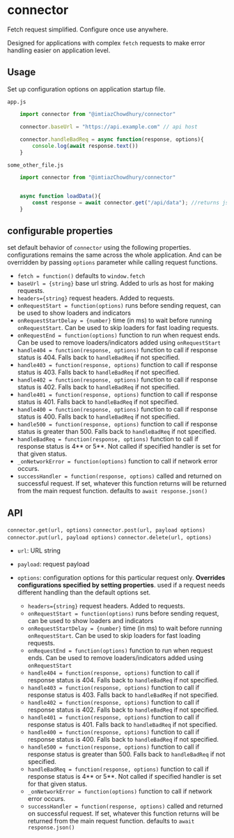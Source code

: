 # connector  

Fetch request simplified. Configure once use anywhere.

Designed for applications with complex `fetch` requests to make error handling easier on application level.

## Usage

Set up configuration options on application startup file.

`app.js`

```js
    import connector from "@imtiazChowdhury/connector"

    connector.baseUrl = "https://api.example.com" // api host
    
    connector.handleBadReq = async function(response, options){
        console.log(await response.text())
    }
```

`some_other_file.js`

```js
    import connector from "@imtiazChowdhury/connector"


    async function loadData(){
        const response = await connector.get("/api/data"); //returns json response (await response.json()) by default
    }
```

## configurable properties

set default behavior of `connector`  using the following properties. configurations remains the same across the whole application.  And can be overridden by passing `options` parameter while calling request functions.


* `fetch = function()` defaults to `window.fetch`
* `baseUrl = {string}` base url string. Added to urls as host for making requests.
* `headers={string}` request headers. Added to requests.  
* `onRequestStart = function(options)` runs before sending request, can be used to show loaders and indicators
* `onRequestStartDelay = {number}` time (in ms) to wait before running `onRequestStart`. Can be used to skip loaders for fast loading requests.
* `onRequestEnd = function(options)` function to run when request ends. Can be used to remove loaders/indicators added using `onRequestStart`
* `handle404 = function(response, options)` function to call if response status is 404. Falls back to `handleBadReq` if not specified.
* `handle403 = function(response, options)` function to call if response status is 403. Falls back to `handleBadReq` if not specified.
* `handle402 = function(response, options)` function to call if response status is 402. Falls back to `handleBadReq` if not specified.
* `handle401 = function(response, options)` function to call if response status is 401. Falls back to `handleBadReq` if not specified.
* `handle400 = function(response, options)` function to call if response status is 400. Falls back to `handleBadReq` if not specified.
* `handle500 = function(response, options)` function to call if response status is greater than 500. Falls back to `handleBadReq` if not specified.
* `handleBadReq = function(response, options)` function to call if response status is 4\*\* or 5\*\*. Not called if specified handler is set for that given status.
* `_onNetworkError = function(options)` function to call if network error occurs.
* `successHandler = function(response, options)` called and returned on successful request. If set, whatever this function returns will be returned from the main request function. defaults to `await response.json()`

## API

`connector.get(url, options)`
`connector.post(url, payload options)`
`connector.put(url, payload options)`
`connector.delete(url, options)`

* `url`: URL string
* `payload`: request payload
* `options`: configuration options for this particular request only. **Overrides configurations specified by setting properties**. used if a request needs different handling than the default options set.
  
  * `headers={string}` request headers. Added to requests.  
  * `onRequestStart = function(options)` runs before sending request, can be used to show loaders and indicators
  * `onRequestStartDelay = {number}` time (in ms) to wait before running `onRequestStart`. Can be used to skip loaders for fast loading requests.
  * `onRequestEnd = function(options)` function to run when request ends. Can be used to remove loaders/indicators added using `onRequestStart`
  * `handle404 = function(response, options)` function to call if response status is 404. Falls back to `handleBadReq` if not specified.
  * `handle403 = function(response, options)` function to call if response status is 403. Falls back to `handleBadReq` if not specified.
  * `handle402 = function(response, options)` function to call if response status is 402. Falls back to `handleBadReq` if not specified.
  * `handle401 = function(response, options)` function to call if response status is 401. Falls back to `handleBadReq` if not specified.
  * `handle400 = function(response, options)` function to call if response status is 400. Falls back to `handleBadReq` if not specified.
  * `handle500 = function(response, options)` function to call if response status is greater than 500. Falls back to `handleBadReq` if not specified.
  * `handleBadReq = function(response, options)` function to call if response status is 4\*\* or 5\*\*. Not called if specified handler is set for that given status.
  * `_onNetworkError = function(options)` function to call if network error occurs.
  * `successHandler = function(response, options)` called and returned on successful request. If set, whatever this function returns will be returned from the main request function. defaults to `await response.json()`
